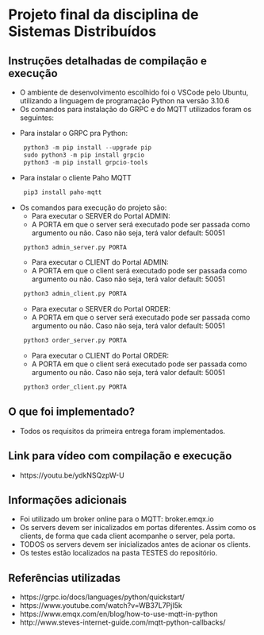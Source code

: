 # Projeto final da disciplina de Sistemas Distribuídos

## Instruções detalhadas de compilação e execução

<ul>
<li> O ambiente de desenvolvimento escolhido foi o VSCode pelo Ubuntu, utilizando a linguagem de programação Python na versão 3.10.6 </li> 
<li> Os comandos para instalação do GRPC e do MQTT utilizados foram os seguintes:
 
  <p><li> Para instalar o GRPC pra Python:</p>
  
 ```python 
  python3 -m pip install --upgrade pip
  sudo python3 -m pip install grpcio
  python3 -m pip install grpcio-tools
 ```
  
<li>Para instalar o cliente Paho MQTT
  
 ```python 
  pip3 install paho-mqtt
 ```
  
<li> Os comandos para execução do projeto são: 

  <ul>
    <li>Para executar o SERVER do Portal ADMIN:
    <li> A PORTA em que o server será executado pode ser passada como argumento ou não. Caso não seja, terá valor default: 50051
  </ul>
  
 ```python
  python3 admin_server.py PORTA
 ``` 
  
  <ul>
    <li>Para executar o CLIENT do Portal ADMIN:
    <li> A PORTA em que o client será executado pode ser passada como argumento ou não. Caso não seja, terá valor default: 50051
  </ul>
  
 ```python
  python3 admin_client.py PORTA
 ``` 
  
  <ul>
    <li>Para executar o SERVER do Portal ORDER:
    <li> A PORTA em que o server será executado pode ser passada como argumento ou não. Caso não seja, terá valor default: 50051
  </ul>
  
 ```python
  python3 order_server.py PORTA
 ``` 
  
  <ul>
    <li>Para executar o CLIENT do Portal ORDER:
    <li> A PORTA em que o client será executado pode ser passada como argumento ou não. Caso não seja, terá valor default: 50051
  </ul>
  
 ```python
  python3 order_client.py PORTA
 ``` 

</ul>

## O que foi implementado?

<ul>
  <li> Todos os requisitos da primeira entrega foram implementados.  
</ul>

## Link para vídeo com compilação e execução

<ul>
 <li> https://youtu.be/ydkNSQzpW-U
</ul>

## Informações adicionais

<ul>

  <li> Foi utilizado um broker online para o MQTT: broker.emqx.io
  <li> Os servers devem ser inicalizados em portas diferentes. Assim como os clients, de forma que cada client acompanhe o server, pela porta.
  <li> TODOS os servers devem ser inicializados antes de acionar os clients.
  <li> Os testes estão localizados na pasta TESTES do repositório.
  
</ul>
 
## Referências utilizadas

<ul>
  
<li> https://grpc.io/docs/languages/python/quickstart/
<li> https://www.youtube.com/watch?v=WB37L7PjI5k
<li> https://www.emqx.com/en/blog/how-to-use-mqtt-in-python
<li> http://www.steves-internet-guide.com/mqtt-python-callbacks/
  
  
</ul>
